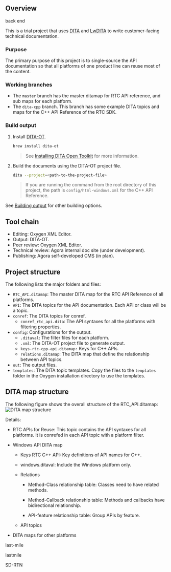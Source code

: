 ## Overview

back end

This is a trial project that uses [DITA](https://en.wikipedia.org/wiki/Darwin_Information_Typing_Architecture) and [LwDITA](http://docs.oasis-open.org/dita/LwDITA/v1.0/cnprd01/LwDITA-v1.0-cnprd01.html) to write customer-facing technical documentation.

### Purpose

The primary purpose of this project is to single-source the API documentation so that all platforms of one product line can reuse most of the content.

### Working branches

-   The `master` branch has the master ditamap for RTC API reference, and sub maps for each platform.
-   The `dita-cpp` branch. This branch has some example DITA topics and maps for the C++ API Reference of the RTC SDK.

### Build output

1. Install [DITA-OT](https://www.dita-ot.org/dev/index.html).
    ```bash
    brew install dita-ot
    ```
    > See [Installing DITA Open Toolkit](https://www.dita-ot.org/dev/topics/installing-client.html) for more information.
2. Build the documents using the DITA-OT project file.
    ```bash
    dita --project=<path-to-the-project-file>
    ```
    > If you are running the command from the root directory of this project, the path is `config/html-windows.xml` for the C++ API Reference.

See [Building output](https://www.dita-ot.org/dev/topics/building-output.html) for other building options.

## Tool chain

-   Editing: Oxygen XML Editor.
-   Output: DITA-OT.
-   Peer review: Oxygen XML Editor.
-   Technical review: Agora internal doc site (under development).
-   Publishing: Agora self-developed CMS (in plan).

## Project structure

The following lists the major folders and files:

-   `RTC_API.ditamap`: The master DITA map for the RTC API Reference of all platforms.
-   `API`: The DITA topics for the API documentation. Each API or class will be a topic.
-   `conref`: The DITA topics for conref.
    -   `conref_rtc_api.dita`: The API syntaxes for all the platforms with filtering properties.
-   `config`: Configurations for the output.
    -   `.ditaval`: The filter files for each platform.
    -   `.xml`: The DITA-OT project file to generate output.
    -   `keys-rtc-cpp-api.ditamap:` Keys for C++ APIs.
    -   `relations.ditamap`: The DITA map that define the relationship between API topics.
-   `out`: The output files.
-   `templates`: The DITA topic templates. Copy the files to the `templates` folder in the Oxygen installation directory to use the templates.

## DITA map structure

The following figure shows the overall structure of the RTC_API.ditamap:
![DITA map structure](https://web-cdn.agora.io/docs-files/1608626365393)

Details:

-   RTC APIs for Reuse: This topic contains the API syntaxes for all platforms. It is conrefed in each API topic with a platform filter.

-   Windows API DITA map

    -   Keys RTC C++ API: Key definitions of API names for C++.

    -   windows.ditaval: Include the Windows platform only.

    -   Relations

        -   Method-Class relationship table: Classes need to have related methods.

        -   Method-Callback relationship table: Methods and callbacks have bidirectional relationship.

        -   API-feature relationship table: Group APIs by feature.

    -   API topics

-   DITA maps for other platforms

last-mile

lastmile

SD-RTN
